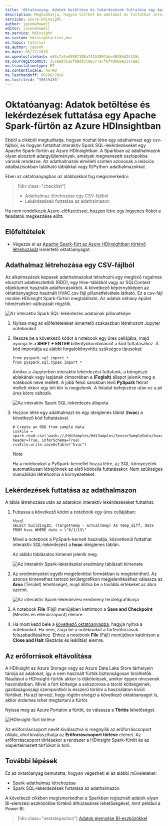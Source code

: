 ```yaml
---
title: 'Oktatóanyag: Adatok betöltése és lekérdezések futtatása egy Apache Spark-fürtön az Azure HDInsightban '
description: Megtudhatja, hogyan tölthet be adatokat és futtathat interaktív lekérdezéseket Spark-fürtökön az Azure HDInsightban.
services: azure-hdinsight
author: jasonwhowell
editor: jasonwhowell
ms.service: hdinsight
ms.custom: hdinsightactive,mvc
ms.topic: tutorial
ms.author: jasonh
ms.date: 05/17/2018
ms.openlocfilehash: e83c7a4ed5987108a74153897abe4839dd24418c
ms.sourcegitcommit: 35ceadc616f09dd3c88377a7f6f4d068e23cceec
ms.translationtype: HT
ms.contentlocale: hu-HU
ms.lasthandoff: 08/08/2018
ms.locfileid: "39619430"
---
```

# <a name="tutorial-load-data-and-run-queries-on-an-apache-spark-cluster-in-azure-hdinsight"></a>Oktatóanyag: Adatok betöltése és lekérdezések futtatása egy Apache Spark-fürtön az Azure HDInsightban

Ebből a cikkből megtudhatja, hogyan hozhat létre egy adathalmazt egy csv-fájlból, és hogyan futtathat interaktív Spark SQL-lekérdezéseket egy Apache Spark-fürtön az Azure HDInsightban. A Sparkban az adathalmazok olyan elosztott adatgyűjtemények, amelyek megnevezett oszlopokba vannak rendezve. Az adathalmazok elméleti szinten azonosak a relációs adatbázisokban található táblákkal vagy R/Python-adathalmazokkal.
 
Eben az oktatóanyagban az alábbiakkal fog megismerkedni:
> [!div class="checklist"]
> * Adathalmaz létrehozása egy CSV-fájlból
> * Lekérdezések futtatása az adathalmazon

Ha nem rendelkezik Azure-előfizetéssel, [hozzon létre egy ingyenes fiókot](https://azure.microsoft.com/free/) a feladatok megkezdése előtt.

## <a name="prerequisites"></a>Előfeltételek

* Végezze el az [Apache Spark-fürt az Azure HDInsightban történő létrehozását](apache-spark-jupyter-spark-sql.md) ismertető oktatóanyagot.

## <a name="create-a-dataframe-from-a-csv-file"></a>Adathalmaz létrehozása egy CSV-fájlból

Az alkalmazások képesek adathalmazokat létrehozni egy meglévő rugalmas elosztott adatkészletből (RDD), egy Hive-táblából vagy az SQLContext objektumot használó adatforrásokból. A következő képernyőképen az oktatóanyaghoz használt HVAC.csv fájl pillanatfelvétele látható. Ez a csv-fájl minden HDInsight Spark-fürtön megtalálható. Az adatok néhány épület hőmérséklet-változását rögzítik.
    
![Az interaktív Spark SQL-lekérdezés adatainak pillanatképe](./media/apache-spark-load-data-run-query/hdinsight-spark-sample-data-interactive-spark-sql-query.png "Az interaktív Spark SQL-lekérdezés adatainak pillanatképe")


1. Nyissa meg az előfeltételeket ismertető szakaszban létrehozott Jupyter notebookot.
2. Illessze be a következő kódot a notebook egy üres cellájába, majd nyomja le a **SHIFT + ENTER** billentyűkombinációt a kód futtatásához. A kód importálja az alábbi forgatókönyvhöz szükséges típusokat:

    ```PySpark
    from pyspark.sql import *
    from pyspark.sql.types import *
    ```

    Amikor a Jupyterben interaktív lekérdezést futtatunk, a böngésző ablakának vagy lapjának címsorában a **(Foglalt)** állapot jelenik meg a notebook neve mellett. A jobb felső sarokban lévő **PySpark** felirat mellett ekkor egy teli kör is megjelenik. A feladat befejezése után ez a jel üres körre változik.

    ![Az interaktív Spark SQL-lekérdezés állapota](./media/apache-spark-load-data-run-query/hdinsight-spark-interactive-spark-query-status.png "Az interaktív Spark SQL-lekérdezés állapota")

3. Hozzon létre egy adathalmazt és egy ideiglenes táblát (**hvac**) a következő kód futtatásával. 

    ```PySpark
    # Create an RDD from sample data
    csvFile = spark.read.csv('wasb:///HdiSamples/HdiSamples/SensorSampleData/hvac/HVAC.csv', header=True, inferSchema=True)
    csvFile.write.saveAsTable("hvac")
    ```

    > [!NOTE]
    > Ha a notebookot a PySpark-kernellel hozza létre, az SQL-környezetek automatikusan létrejönnek az első kódcella futtatásakor. Nem szükséges manuálisan létrehoznia a környezeteket.


## <a name="run-queries-on-the-dataframe"></a>Lekérdezések futtatása az adathalmazon

A tábla létrehozása után az adatokon interaktív lekérdezéseket futtathat.

1. Futtassa a következő kódot a notebook egy üres cellájában:

    ```PySpark
    %%sql
    SELECT buildingID, (targettemp - actualtemp) AS temp_diff, date FROM hvac WHERE date = \"6/1/13\"
    ```

   Mivel a notebook a PySpark-kernelt használja, közvetlenül futtathat interaktív SQL-lekérdezést a **hvac** ideiglenes táblán.

   Az alábbi táblázatos kimenet jelenik meg.

     ![Az interaktív Spark-lekérdezési eredmény táblázati kimenete](./media/apache-spark-load-data-run-query/hdinsight-interactive-spark-query-result.png "Az interaktív Spark-lekérdezési eredmény táblázati kimenete")

3. Az eredményeket egyéb megjelenítési formákban is megtekintheti. Az azonos kimenethez tartozó területgrafikon megjelenítéséhez válassza az **Area** (Terület) lehetőséget, majd állítsa be a további értékeket az ábra szerint.

    ![Az interaktív Spark-lekérdezési eredmény területgrafikonja](./media/apache-spark-load-data-run-query/hdinsight-interactive-spark-query-result-area-chart.png "Az interaktív Spark-lekérdezési eredmény területgrafikonja")

10. A notebook **File** (Fájl) menüjében kattintson a **Save and Checkpoint** (Mentés és ellenőrzőpont) elemre. 

11. Ha most kezd bele a [következő oktatóanyagba](apache-spark-use-bi-tools.md), hagyja nyitva a notebookot. Ha nem, zárja be a notebookot a fürterőforrások felszabadításához. Ehhez a notebook **File** (Fájl) menüjében kattintson a **Close and Halt** (Bezárás és leállítás) elemre.

## <a name="clean-up-resources"></a>Az erőforrások eltávolítása

A HDInsight az Azure Storage vagy az Azure Data Lake Store tárhelyein tárolja az adatokat, így a nem használt fürtök biztonságosan törölhetők. Ráadásul a HDInsight-fürtök akkor is díjkötelesek, amikor éppen nincsenek használatban. Mivel a fürt költsége a sokszorosa a tároló költségeinek, gazdaságossági szempontból is ésszerű törölni a használaton kívüli fürtöket. Ha azt tervezi, hogy rögtön elvégzi a következő oktatóanyagot is, akkor érdemes lehet megtartani a fürtöt.

Nyissa meg az Azure Portalon a fürtöt, és válassza a **Törlés** lehetőséget.

![HDInsight-fürt törlése](./media/apache-spark-load-data-run-query/hdinsight-azure-portal-delete-cluster.png "HDInsight-fürt törlése")

Az erőforráscsoport nevét kiválasztva is megnyílik az erőforráscsoport oldala, ahol kiválaszthatja az **Erőforráscsoport törlése** elemet. Az erőforráscsoport törlésekor a rendszer a HDInsight Spark-fürtöt és az alapértelmezett tárfiókot is törli.

## <a name="next-steps"></a>További lépések

Ez az oktatóanyag bemutatta, hogyan végezheti el az alábbi műveleteket:

* Spark-adathalmaz létrehozása
* Spark SQL-lekérdezések futtatása az adathalmazon

A következő cikkben megismerkedhet a Sparkban regisztrált adatok olyan BI-elemzési eszközökbe történő áthúzásának lehetőségével, mint például a Power BI. 
> [!div class="nextstepaction"]
> [Adatok elemzése BI-eszközökkel](apache-spark-use-bi-tools.md)

